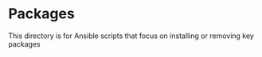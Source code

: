 # Packages

This directory is for Ansible scripts that focus on installing or removing
key packages
